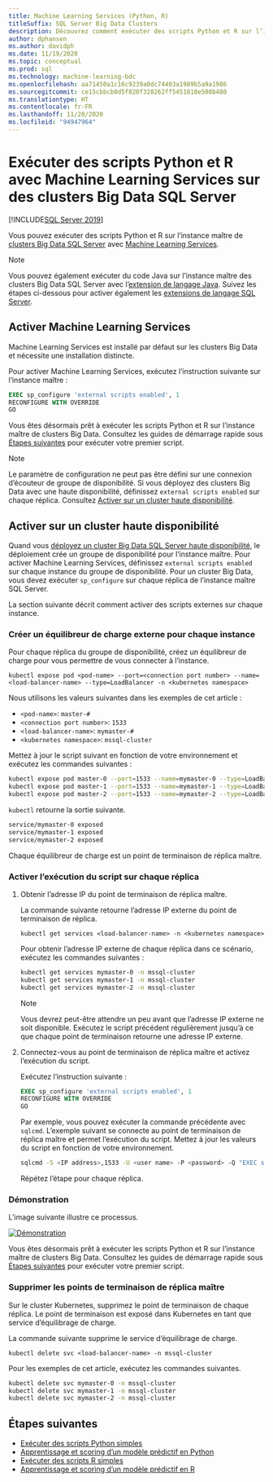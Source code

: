 ```yaml
---
title: Machine Learning Services (Python, R)
titleSuffix: SQL Server Big Data Clusters
description: Découvrez comment exécuter des scripts Python et R sur l’instance maître de clusters Big Data SQL Server avec Machine Learning Services.
author: dphansen
ms.author: davidph
ms.date: 11/19/2020
ms.topic: conceptual
ms.prod: sql
ms.technology: machine-learning-bdc
ms.openlocfilehash: aa71450a1c16c9239a0dc74403a1989b5a9a1986
ms.sourcegitcommit: ce15cbbcb0d5f820f328262ff5451818e508b480
ms.translationtype: HT
ms.contentlocale: fr-FR
ms.lasthandoff: 11/20/2020
ms.locfileid: "94947964"
---
```

# <a name="run-python-and-r-scripts-with-machine-learning-services-on-sql-server-big-data-clusters"></a>Exécuter des scripts Python et R avec Machine Learning Services sur des clusters Big Data SQL Server

[!INCLUDE[SQL Server 2019](../includes/applies-to-version/sqlserver2019.md)]

Vous pouvez exécuter des scripts Python et R sur l’instance maître de [clusters Big Data SQL Server](big-data-cluster-overview.md) avec [Machine Learning Services](../machine-learning/index.yml).

> [!NOTE]
> Vous pouvez également exécuter du code Java sur l’instance maître des clusters Big Data SQL Server avec l’[extension de langage Java](../language-extensions/java-overview.md). Suivez les étapes ci-dessous pour activer également les [extensions de langage SQL Server](../language-extensions/language-extensions-overview.md).

## <a name="enable-machine-learning-services"></a>Activer Machine Learning Services

Machine Learning Services est installé par défaut sur les clusters Big Data et nécessite une installation distincte.

Pour activer Machine Learning Services, exécutez l’instruction suivante sur l’instance maître :

```sql
EXEC sp_configure 'external scripts enabled', 1
RECONFIGURE WITH OVERRIDE
GO
```

Vous êtes désormais prêt à exécuter les scripts Python et R sur l’instance maître de clusters Big Data. Consultez les guides de démarrage rapide sous [Étapes suivantes](#next-steps) pour exécuter votre premier script.

>[!NOTE]
>Le paramètre de configuration ne peut pas être défini sur une connexion d’écouteur de groupe de disponibilité. Si vous déployez des clusters Big Data avec une haute disponibilité, définissez `external scripts enabled` sur chaque réplica. Consultez [Activer sur un cluster haute disponibilité](#enable-on-cluster-with-high-availability).

## <a name="enable-on-cluster-with-high-availability"></a>Activer sur un cluster haute disponibilité

Quand vous [déployez un cluster Big Data SQL Server haute disponibilité](deployment-high-availability.md), le déploiement crée un groupe de disponibilité pour l’instance maître. Pour activer Machine Learning Services, définissez `external scripts enabled` sur chaque instance du groupe de disponibilité. Pour un cluster Big Data, vous devez exécuter `sp_configure` sur chaque réplica de l’instance maître SQL Server.

La section suivante décrit comment activer des scripts externes sur chaque instance.

### <a name="create-an-external-load-balancer-for-each-instance"></a>Créer un équilibreur de charge externe pour chaque instance

Pour chaque réplica du groupe de disponibilité, créez un équilibreur de charge pour vous permettre de vous connecter à l’instance. 

`kubectl expose pod <pod-name> --port=<connection port number> --name=<load-balancer-name> --type=LoadBalancer -n <kubernetes namespace>`

Nous utilisons les valeurs suivantes dans les exemples de cet article :

- `<pod-name>`: `master-#`
- `<connection port number>`: `1533`
- `<load-balancer-name>`: `mymaster-#`
- `<kubernetes namespace>`: `mssql-cluster`

Mettez à jour le script suivant en fonction de votre environnement et exécutez les commandes suivantes :

```bash
kubectl expose pod master-0 --port=1533 --name=mymaster-0 --type=LoadBalancer -n mssql-cluster 
kubectl expose pod master-1 --port=1533 --name=mymaster-1 --type=LoadBalancer -n mssql-cluster
kubectl expose pod master-2 --port=1533 --name=mymaster-2 --type=LoadBalancer -n mssql-cluster 
```

`kubectl` retourne la sortie suivante.

```bash
service/mymaster-0 exposed
service/mymaster-1 exposed
service/mymaster-2 exposed
```

Chaque équilibreur de charge est un point de terminaison de réplica maître.

### <a name="enable-script-execution-on-each-replica"></a>Activer l’exécution du script sur chaque réplica

1. Obtenir l’adresse IP du point de terminaison de réplica maître.

   La commande suivante retourne l’adresse IP externe du point de terminaison de réplica. 

   `kubectl get services <load-balancer-name> -n <kubernetes namespace>`

   Pour obtenir l’adresse IP externe de chaque réplica dans ce scénario, exécutez les commandes suivantes :

   ```bash
   kubectl get services mymaster-0 -n mssql-cluster
   kubectl get services mymaster-1 -n mssql-cluster
   kubectl get services mymaster-2 -n mssql-cluster
   ```

   >[!NOTE]
   > Vous devrez peut-être attendre un peu avant que l’adresse IP externe ne soit disponible. Exécutez le script précédent régulièrement jusqu’à ce que chaque point de terminaison retourne une adresse IP externe.

1. Connectez-vous au point de terminaison de réplica maître et activez l’exécution du script.

    Exécutez l’instruction suivante :

    ```sql
    EXEC sp_configure 'external scripts enabled', 1
    RECONFIGURE WITH OVERRIDE
    GO
    ```

   Par exemple, vous pouvez exécuter la commande précédente avec `sqlcmd`. L’exemple suivant se connecte au point de terminaison de réplica maître et permet l’exécution du script. Mettez à jour les valeurs du script en fonction de votre environnement.

   ```bash
   sqlcmd -S <IP address>,1533 -U <user name> -P <password> -Q "EXEC sp_configure 'external scripts enabled', 1; RECONFIGURE WITH OVERRIDE;"
   ```

   Répétez l’étape pour chaque réplica.

### <a name="demonstration"></a>Démonstration

L’image suivante illustre ce processus.

[![Démonstration](media/machine-learning-services/example-kube-enable-scripts.png "Démontrer l’activation de la fonctionnalité sur Kubernetes")](media/machine-learning-services/example-kube-enable-scripts.png#lightbox)

Vous êtes désormais prêt à exécuter les scripts Python et R sur l’instance maître de clusters Big Data. Consultez les guides de démarrage rapide sous [Étapes suivantes](#next-steps) pour exécuter votre premier script.

### <a name="delete-the-master-replica-endpoints"></a>Supprimer les points de terminaison de réplica maître

Sur le cluster Kubernetes, supprimez le point de terminaison de chaque réplica. Le point de terminaison est exposé dans Kubernetes en tant que service d’équilibrage de charge.

La commande suivante supprime le service d’équilibrage de charge.

`kubectl delete svc <load-balancer-name> -n mssql-cluster`

Pour les exemples de cet article, exécutez les commandes suivantes.

```bash
kubectl delete svc mymaster-0 -n mssql-cluster
kubectl delete svc mymaster-1 -n mssql-cluster
kubectl delete svc mymaster-2 -n mssql-cluster
```

## <a name="next-steps"></a>Étapes suivantes

+ [Exécuter des scripts Python simples](../machine-learning/tutorials/quickstart-python-create-script.md?toc=/sql/toc.json)
+ [Apprentissage et scoring d’un modèle prédictif en Python](../machine-learning/tutorials/quickstart-python-train-score-model.md?toc=/sql/toc.json)
+ [Exécuter des scripts R simples](../machine-learning/tutorials/quickstart-r-create-script.md?toc=/sql/toc.json)
+ [Apprentissage et scoring d’un modèle prédictif en R](../machine-learning/tutorials/quickstart-r-train-score-model.md?toc=/sql/toc.json)
